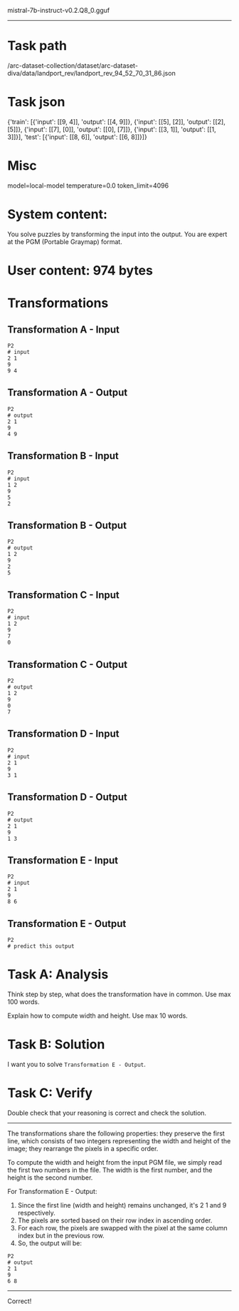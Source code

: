 mistral-7b-instruct-v0.2.Q8_0.gguf

---

# Task path
/arc-dataset-collection/dataset/arc-dataset-diva/data/landport_rev/landport_rev_94_52_70_31_86.json

# Task json
{'train': [{'input': [[9, 4]], 'output': [[4, 9]]}, {'input': [[5], [2]], 'output': [[2], [5]]}, {'input': [[7], [0]], 'output': [[0], [7]]}, {'input': [[3, 1]], 'output': [[1, 3]]}], 'test': [{'input': [[8, 6]], 'output': [[6, 8]]}]}



# Misc
model=local-model
temperature=0.0
token_limit=4096


# System content:
You solve puzzles by transforming the input into the output. You are expert at the PGM (Portable Graymap) format.


# User content: 974 bytes
# Transformations

## Transformation A - Input

```pgm
P2
# input
2 1
9
9 4
```

## Transformation A - Output

```pgm
P2
# output
2 1
9
4 9
```

## Transformation B - Input

```pgm
P2
# input
1 2
9
5
2
```

## Transformation B - Output

```pgm
P2
# output
1 2
9
2
5
```

## Transformation C - Input

```pgm
P2
# input
1 2
9
7
0
```

## Transformation C - Output

```pgm
P2
# output
1 2
9
0
7
```

## Transformation D - Input

```pgm
P2
# input
2 1
9
3 1
```

## Transformation D - Output

```pgm
P2
# output
2 1
9
1 3
```

## Transformation E - Input

```pgm
P2
# input
2 1
9
8 6
```

## Transformation E - Output

```pgm
P2
# predict this output
```

# Task A: Analysis

Think step by step, what does the transformation have in common. Use max 100 words.

Explain how to compute width and height. Use max 10 words.

# Task B: Solution

I want you to solve `Transformation E - Output`.

# Task C: Verify

Double check that your reasoning is correct and check the solution.




---

 The transformations share the following properties: they preserve the first line, which consists of two integers representing the width and height of the image; they rearrange the pixels in a specific order.

To compute the width and height from the input PGM file, we simply read the first two numbers in the file. The width is the first number, and the height is the second number.

For Transformation E - Output:

1. Since the first line (width and height) remains unchanged, it's 2 1 and 9 respectively.
2. The pixels are sorted based on their row index in ascending order.
3. For each row, the pixels are swapped with the pixel at the same column index but in the previous row.
4. So, the output will be:

```pgm
P2
# output
2 1
9
6 8
```

---



Correct!

